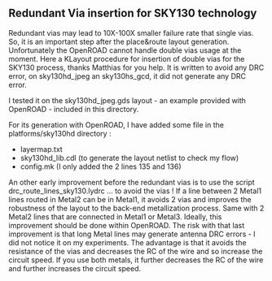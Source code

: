 ##  Redundant Via insertion for SKY130 technology

Redundant vias may lead to 10X-100X smaller failure rate that single vias.
So, it is an important step after the place&route layout generation.
Unfortunately the OpenROAD cannot handle double vias usage at the moment.
Here a KLayout procedure for insertion of double vias for the SKY130 process, thanks Matthias for you help.
It is written to avoid any DRC error, on sky130hd_jpeg an sky130hs_gcd, it did not generate any DRC error.

I tested it on the sky130hd_jpeg.gds layout - an example provided with OpenROAD - included in this directory.

For its generation with OpenROAD, I have added some file in the platforms/sky130hd directory :
 * layermap.txt
 * sky130hd_lib.cdl   (to generate the layout netlist to check my flow)
 * config.mk   (I only added the 2 lines 135 and 136)



An other early improvement before the redundant vias is to use the script drc_route_lines_sky130.lydrc ... to avoid the vias !
If a line between 2 Metal1 lines routed in Metal2 can be in Metal1, it avoids 2 vias and improves the robustness of the layout to the back-end metallization process. Same with 2 Metal2 lines that are connected in Metal1 or Metal3. Ideally, this improvement should be done within OpenROAD. The risk with that last improvement is that long Metal lines may generate antenna DRC errors - I did not notice it on my experiments. The advantage is that it avoids the resistance of the vias and decreases the RC of the wire and so increase the circuit speed. If you use both metals, it further decreases the RC of the wire and further increases the circuit speed.
